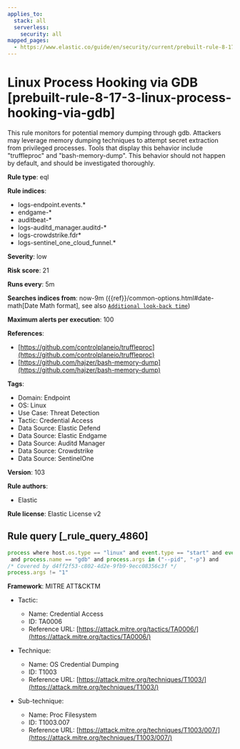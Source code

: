 ```yaml
---
applies_to:
  stack: all
  serverless:
    security: all
mapped_pages:
  - https://www.elastic.co/guide/en/security/current/prebuilt-rule-8-17-3-linux-process-hooking-via-gdb.html
---
```


# Linux Process Hooking via GDB [prebuilt-rule-8-17-3-linux-process-hooking-via-gdb]

This rule monitors for potential memory dumping through gdb. Attackers may leverage memory dumping techniques to attempt secret extraction from privileged processes. Tools that display this behavior include "truffleproc" and "bash-memory-dump". This behavior should not happen by default, and should be investigated thoroughly.

**Rule type**: eql

**Rule indices**:

* logs-endpoint.events.*
* endgame-*
* auditbeat-*
* logs-auditd_manager.auditd-*
* logs-crowdstrike.fdr*
* logs-sentinel_one_cloud_funnel.*

**Severity**: low

**Risk score**: 21

**Runs every**: 5m

**Searches indices from**: now-9m ({{ref}}/common-options.html#date-math[Date Math format], see also [`Additional look-back time`](docs-content://solutions/security/detect-and-alert/create-detection-rule.md#rule-schedule))

**Maximum alerts per execution**: 100

**References**:

* [https://github.com/controlplaneio/truffleproc](https://github.com/controlplaneio/truffleproc)
* [https://github.com/hajzer/bash-memory-dump](https://github.com/hajzer/bash-memory-dump)

**Tags**:

* Domain: Endpoint
* OS: Linux
* Use Case: Threat Detection
* Tactic: Credential Access
* Data Source: Elastic Defend
* Data Source: Elastic Endgame
* Data Source: Auditd Manager
* Data Source: Crowdstrike
* Data Source: SentinelOne

**Version**: 103

**Rule authors**:

* Elastic

**Rule license**: Elastic License v2

## Rule query [_rule_query_4860]

```js
process where host.os.type == "linux" and event.type == "start" and event.action in ("exec", "exec_event", "start", "ProcessRollup2", "executed", "process_started")
 and process.name == "gdb" and process.args in ("--pid", "-p") and
/* Covered by d4ff2f53-c802-4d2e-9fb9-9ecc08356c3f */
process.args != "1"
```

**Framework**: MITRE ATT&CKTM

* Tactic:

    * Name: Credential Access
    * ID: TA0006
    * Reference URL: [https://attack.mitre.org/tactics/TA0006/](https://attack.mitre.org/tactics/TA0006/)

* Technique:

    * Name: OS Credential Dumping
    * ID: T1003
    * Reference URL: [https://attack.mitre.org/techniques/T1003/](https://attack.mitre.org/techniques/T1003/)

* Sub-technique:

    * Name: Proc Filesystem
    * ID: T1003.007
    * Reference URL: [https://attack.mitre.org/techniques/T1003/007/](https://attack.mitre.org/techniques/T1003/007/)



